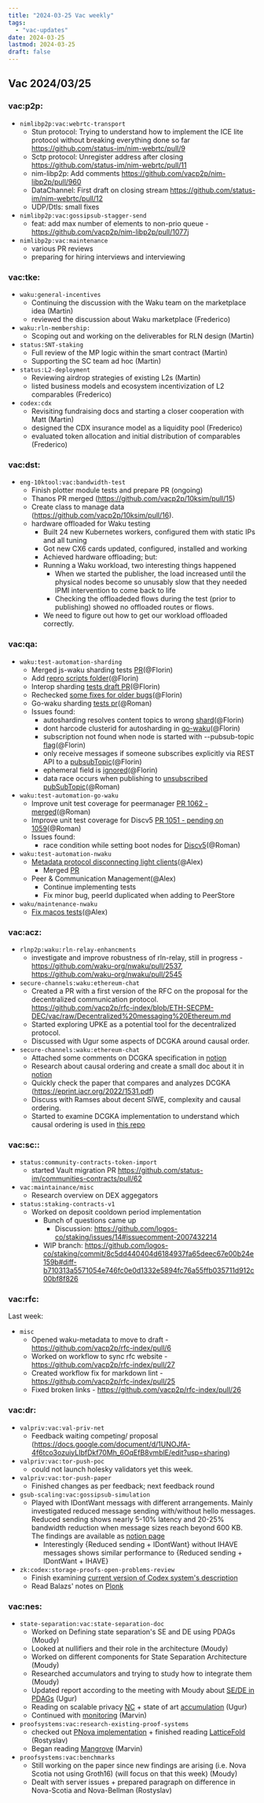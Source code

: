 ```yaml
---
title: "2024-03-25 Vac weekly"
tags:
  - "vac-updates"
date: 2024-03-25
lastmod: 2024-03-25
draft: false
---
```


## Vac 2024/03/25

### vac:p2p:
- `nimlibp2p:vac:webrtc-transport`
  - Stun protocol: Trying to understand how to implement the ICE lite protocol without breaking everything done so far https://github.com/status-im/nim-webrtc/pull/9
  - Sctp protocol: Unregister address after closing https://github.com/status-im/nim-webrtc/pull/11
  - nim-libp2p: Add comments https://github.com/vacp2p/nim-libp2p/pull/960
  - DataChannel: First draft on closing stream https://github.com/status-im/nim-webrtc/pull/12
  - UDP/Dtls: small fixes
- `nimlibp2p:vac:gossipsub-stagger-send`
    - feat: add max number of elements to non-prio queue - https://github.com/vacp2p/nim-libp2p/pull/1077j
- `nimlibp2p:vac:maintenance`
  - various PR reviews
  - preparing for hiring interviews and interviewing

### vac:tke:
- `waku:general-incentives`
  - Continuing the discussion with the Waku team on the marketplace idea (Martin)
  - reviewed the discussion about Waku marketplace (Frederico)
- `waku:rln-membership:`
  - Scoping out and working on the deliverables for RLN design (Martin)
- `status:SNT-staking` 
  - Full review of the MP logic within the smart contract (Martin)
  - Supporting the SC team ad hoc (Martin)
- `status:L2-deployment`
  - Reviewing airdrop strategies of existing L2s (Martin)
  - listed business models and ecosystem incentivization of L2 comparables (Frederico)
- `codex:cdx`
  - Revisiting fundraising docs and starting a closer cooperation with Matt (Martin)
  - designed the CDX insurance model as a liquidity pool (Frederico)
  - evaluated token allocation and initial distribution of comparables (Frederico)

### vac:dst:
- `eng-10ktool:vac:bandwidth-test`
    - Finish plotter module tests and prepare PR (ongoing)
    - Thanos PR merged (https://github.com/vacp2p/10ksim/pull/15)
    - Create class to manage data (https://github.com/vacp2p/10ksim/pull/16).
    - hardware offloaded for Waku testing
        - Built 24 new Kubernetes workers, configured them with static IPs and all tuning
        - Got new CX6 cards updated, configured, installed and working
        - Achieved hardware offloading; but:
        - Running a Waku workload, two interesting things happened
            - When we started the publisher, the load increased until the physical nodes become so unusably slow that they needed IPMI intervention to come back to life
            - Checking the offloadeded flows during the test (prior to publishing) showed no offloaded routes or flows.
        - We need to figure out how to get our workload offloaded correctly.

### vac:qa:
- `waku:test-automation-sharding`
	- Merged js-waku sharding tests [PR](https://github.com/waku-org/js-waku/pull/1883)(@Florin)
	- Add [repro scripts folder](https://github.com/waku-org/waku-interop-tests/pull/23)(@Florin)
	- Interop sharding [tests draft PR](https://github.com/waku-org/waku-interop-tests/pull/24)(@Florin)
	- Rechecked [some fixes for older bugs](https://github.com/waku-org/waku-interop-tests/pull/26)(@Florin)
	- Go-waku sharding [tests pr](https://github.com/waku-org/go-waku/pull/1060)(@Roman)
	- Issues found:
		- autosharding resolves content topics to wrong [shard](https://github.com/waku-org/nwaku/issues/2538)(@Florin)
		- dont harcode clusterid for autosharding in [go-waku](https://github.com/waku-org/go-waku/issues/1061)(@Florin)
		- subscription not found when node is started with --pubsub-topic [flag](https://github.com/waku-org/go-waku/issues/1064)(@Florin)
		- only receive messages if someone subscribes explicitly via REST API to a [pubsubTopic](https://github.com/waku-org/nwaku/issues/2546)(@Florin)
		- ephemeral field is [ignored](https://github.com/waku-org/go-waku/issues/1068)(@Florin)
	    - data race occurs when publishing to [unsubscribed pubSubTopic](https://github.com/waku-org/go-waku/issues/1070)(@Roman)
- `waku:test-automation-go-waku`
    - Improve unit test coverage for peermanager [PR 1062 - merged](https://github.com/waku-org/go-waku/pull/1062)(@Roman)
    - Improve unit test coverage for Discv5 [PR 1051 - pending on 1059](https://github.com/waku-org/go-waku/pull/1051)(@Roman)
	- Issues found:
		- race condition while setting boot nodes for [Discv5](https://github.com/waku-org/go-waku/issues/1059)(@Roman)
- `waku:test-automation-nwaku`
    - [Metadata protocol disconnecting light clients](https://github.com/waku-org/nwaku/issues/2491)(@Alex)
        - Merged [PR](https://github.com/waku-org/nwaku/pull/2533)
    - Peer & Communication Management(@Alex)
        - Continue implementing tests
        - Fix minor bug, peerId duplicated when adding to PeerStore
- `waku/maintenance-nwaku`
    - [Fix macos tests](https://github.com/waku-org/nwaku/pull/2539)(@Alex)

### vac:acz:
- `rlnp2p:waku:rln-relay-enhancments`
    - investigate and improve robustness of rln-relay, still in progress - https://github.com/waku-org/nwaku/pull/2537, https://github.com/waku-org/nwaku/pull/2545
- `secure-channels:waku:ethereum-chat`
    - Created a PR with a first version of the RFC on the proposal for the decentralized communication protocol.
    https://github.com/vacp2p/rfc-index/blob/ETH-SECPM-DEC/vac/raw/Decentralized%20messaging%20Ethereum.md
    - Started exploring UPKE as a potential tool for the decentralized protocol.
    - Discussed with Ugur some aspects of DCGKA around causal order.
- `secure-channels:waku:ethereum-chat`
	- Attached some comments on DCGKA specification in [notion](https://www.notion.so/DCGKA-Specification-5a0b67a3ce674ae3a5220b560015cd2c?pvs=4)
	- Research about causal ordering and create a small doc about it in [notion](https://www.notion.so/Applied-Cryptography-ZK-870520f131954b90b1837ec4749f890f?pvs=4#b9849886e7f947d5be4b087f44e2ce41)
	- Quickly check the paper that compares and analyzes DCGKA (https://eprint.iacr.org/2022/1531.pdf) 
	- Discuss with Ramses about decent SIWE, complexity and causal ordering. 
	- Started to examine DCGKA implementation to understand which causal ordering is used in [this repo](https://github.com/trvedata/key-agreement)

### vac:sc::
- `status:community-contracts-token-import`
    - started Vault migration PR https://github.com/status-im/communities-contracts/pull/62
 - `vac:maintainance/misc`
    - Research overview on DEX aggegators
- `status:staking-contracts-v1`
    - Worked on deposit cooldown period implementation
        - Bunch of questions came up
            - Discussion: https://github.com/logos-co/staking/issues/14#issuecomment-2007432214
        - WIP branch: https://github.com/logos-co/staking/commit/8c5dd440404d6184937fa65deec67e00b24e159b#diff-b710313a5571054e746fc0e0d1332e5894fc76a55ffb035711d912c00bf8f826

### vac:rfc:
Last week:
- `misc`
    - Opened waku-metadata to move to draft - https://github.com/vacp2p/rfc-index/pull/6
    - Worked on workflow to sync rfc website - https://github.com/vacp2p/rfc-index/pull/27
    - Created workflow fix for markdown lint - https://github.com/vacp2p/rfc-index/pull/25
    - Fixed broken links - https://github.com/vacp2p/rfc-index/pull/26

### vac:dr:
- `valpriv:vac:val-priv-net`
  - Feedback waiting competing/ proposal (https://docs.google.com/document/d/1UNOJfA-4f6tco3ozuiyLIbfDkf70Mh_6OqEfB8vmblE/edit?usp=sharing)
- `valpriv:vac:tor-push-poc`
  - could not launch holesky validators yet this week.
- `valpriv:vac:tor-push-paper`
  - Finished changes as per feedback; next feedback round
- `gsub-scaling:vac:gossipsub-simulation`
  - Played with IDontWant messags with different arrangements. Mainly investigated reduced message sending with/without hello messages.
    Reduced sending shows nearly 5-10% latency and 20-25% bandwidth reduction when message sizes reach beyond 600 KB.
    The findings are available as [notion page](https://www.notion.so/Limited-Forwarding-Can-Reduce-Latency-for-Large-Messages-a1d7797313694f0c856b0330bec77ae0#70563bd453944337b92e87674d5e2055)  
	- Interestingly {Reduced sending + IDontWant} without IHAVE messages shows similar performance to {Reduced sending + IDontWant + IHAVE}
- `zk:codex:storage-proofs-open-problems-review`
    - Finish examining [current version of Codex system's description](https://github.com/codex-storage/codex-storage-proofs-circuits)
    - Read Balazs' notes on [Plonk](https://github.com/codex-storage/zk-research-artifacts/blob/master/notes/plonk/plonk-notes.pdf)

### vac:nes:
- `state-separation:vac:state-separation-doc`
  - Worked on Defining state separation's SE and DE using PDAGs (Moudy)
  - Looked at nullifiers and their role in the architecture (Moudy)
  - Worked on different components for State Separation Architecture (Moudy)
  - Researched accumulators and trying to study how to integrate them (Moudy)
  - Updated report according to the meeting with Moudy about [SE/DE in PDAGs](https://www.notion.so/Nescience-cd358fe429b14fa2ab38ca42835a8451?pvs=4#4a32272ca966467d8cd46833bedaafd0) (Ugur)
  - Reading on scalable privacy [NC](https://neptune.cash/whitepaper/) + state of art [accumulation](https://eprint.iacr.org/2024/474) (Ugur)
  - Continued with [monitoring](https://www.notion.so/Nescience-cd358fe429b14fa2ab38ca42835a8451?pvs=4#26df10f045fb4c6683cbce362095a303) (Marvin)
- `proofsystems:vac:research-existing-proof-systems`
  - checked out [PNova implementation](https://github.com/PayneJoe/PNova) + finished reading [LatticeFold](https://eprint.iacr.org/2024/257.pdf) (Rostyslav)
  - Began reading [Mangrove](https://eprint.iacr.org/2024/416) (Marvin)
- `proofsystems:vac:benchmarks`
  - Still working on the paper since new findings are arising (i.e. Nova Scotia not using Groth16) (will focus on that this week) (Moudy)
  - Dealt with server issues + prepared paragraph on difference in Nova-Scotia and Nova-Bellman (Rostyslav)

